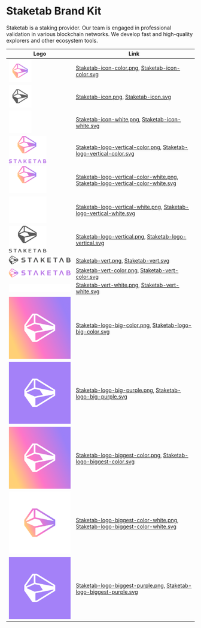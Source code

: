 # Staketab Brand Kit

<div align="left">

Staketab is a staking provider. Our team is engaged in professional validation in various blockchain networks. We develop fast and high-quality explorers and other ecosystem tools.

</div>

| Logo | Link |
| ---  | --- |
| <img src="./png/Staketab-icon-color.png" width="60"> | [Staketab-icon-color.png](https://raw.githubusercontent.com/Staketab/brand-kit/main/Staketab/png/Staketab-icon-color.png), [Staketab-icon-color.svg](https://raw.githubusercontent.com/Staketab/brand-kit/main/Staketab/svg/Staketab-icon-color.svg) |
| <img src="./png/Staketab-icon.png" width="60"> | [Staketab-icon.png](https://raw.githubusercontent.com/Staketab/brand-kit/main/Staketab/png/Staketab-icon.png), [Staketab-icon.svg](https://raw.githubusercontent.com/Staketab/brand-kit/main/Staketab/svg/Staketab-icon.svg) |
| <img src="./png/Staketab-icon-white.png" width="60"> | [Staketab-icon-white.png](https://raw.githubusercontent.com/Staketab/brand-kit/main/Staketab/png/Staketab-icon-white.png), [Staketab-icon-white.svg](https://raw.githubusercontent.com/Staketab/brand-kit/main/Staketab/svg/Staketab-icon-white.svg) |
| <img src="./png/Staketab-logo-vertical-color.png" width="100"> | [Staketab-logo-vertical-color.png](https://raw.githubusercontent.com/Staketab/brand-kit/main/Staketab/png/Staketab-logo-vertical-color.png), [Staketab-logo-vertical-color.svg](https://raw.githubusercontent.com/Staketab/brand-kit/main/Staketab/svg/Staketab-logo-vertical-color.svg) |
| <img src="./png/Staketab-logo-vertical-color-white.png" width="100"> | [Staketab-logo-vertical-color-white.png](https://raw.githubusercontent.com/Staketab/brand-kit/main/Staketab/png/Staketab-logo-vertical-color-white.png), [Staketab-logo-vertical-color-white.svg](https://raw.githubusercontent.com/Staketab/brand-kit/main/Staketab/svg/Staketab-logo-vertical-color-white.svg) |
| <img src="./png/Staketab-logo-vertical-white.png" width="100"> | [Staketab-logo-vertical-white.png](https://raw.githubusercontent.com/Staketab/brand-kit/main/Staketab/png/Staketab-logo-vertical-white.png), [Staketab-logo-vertical-white.svg](https://raw.githubusercontent.com/Staketab/brand-kit/main/Staketab/svg/Staketab-logo-vertical-white.svg) |
| <img src="./png/Staketab-logo-vertical.png" width="100"> | [Staketab-logo-vertical.png](https://raw.githubusercontent.com/Staketab/brand-kit/main/Staketab/png/Staketab-logo-vertical.png), [Staketab-logo-vertical.svg](https://raw.githubusercontent.com/Staketab/brand-kit/main/Staketab/svg/Staketab-logo-vertical.svg) |
| <img src="./png/Staketab-vert.png" width="200"> | [Staketab-vert.png](https://raw.githubusercontent.com/Staketab/brand-kit/main/Staketab/png/Staketab-vert.png), [Staketab-vert.svg](https://raw.githubusercontent.com/Staketab/brand-kit/main/Staketab/svg/Staketab-vert.svg) |
| <img src="./png/Staketab-vert-color.png" width="200"> | [Staketab-vert-color.png](https://raw.githubusercontent.com/Staketab/brand-kit/main/Staketab/png/Staketab-vert-color.png), [Staketab-vert-color.svg](https://raw.githubusercontent.com/Staketab/brand-kit/main/Staketab/svg/Staketab-vert-color.svg) |
| <img src="./png/Staketab-vert-white.png" width="200"> | [Staketab-vert-white.png](https://raw.githubusercontent.com/Staketab/brand-kit/main/Staketab/png/Staketab-vert-white.png), [Staketab-vert-white.svg](https://raw.githubusercontent.com/Staketab/brand-kit/main/Staketab/svg/Staketab-vert-white.svg) |
| <img src="./png/Staketab-logo-big-color.png" width="200"> | [Staketab-logo-big-color.png](https://raw.githubusercontent.com/Staketab/brand-kit/main/Staketab/png/Staketab-logo-big-color.png), [Staketab-logo-big-color.svg](https://raw.githubusercontent.com/Staketab/brand-kit/main/Staketab/svg/Staketab-logo-big-color.svg) |
| <img src="./png/Staketab-logo-big-purple.png" width="200"> | [Staketab-logo-big-purple.png](https://raw.githubusercontent.com/Staketab/brand-kit/main/Staketab/png/Staketab-logo-big-purple.png), [Staketab-logo-big-purple.svg](https://raw.githubusercontent.com/Staketab/brand-kit/main/Staketab/svg/Staketab-logo-big-purple.svg) |
| <img src="./png/Staketab-logo-biggest-color.png" width="300"> | [Staketab-logo-biggest-color.png](https://raw.githubusercontent.com/Staketab/brand-kit/main/Staketab/png/Staketab-logo-biggest-color.png), [Staketab-logo-biggest-color.svg](https://raw.githubusercontent.com/Staketab/brand-kit/main/Staketab/svg/Staketab-logo-biggest-color.svg) |
| <img src="./png/Staketab-logo-biggest-color-white.png" width="300"> | [Staketab-logo-biggest-color-white.png](https://raw.githubusercontent.com/Staketab/brand-kit/main/Staketab/png/Staketab-logo-biggest-color-white.png), [Staketab-logo-biggest-color-white.svg](https://raw.githubusercontent.com/Staketab/brand-kit/main/Staketab/svg/Staketab-logo-biggest-color-white.svg) |
| <img src="./png/Staketab-logo-biggest-purple.png" width="300"> | [Staketab-logo-biggest-purple.png](https://raw.githubusercontent.com/Staketab/brand-kit/main/Staketab/png/Staketab-logo-biggest-purple.png), [Staketab-logo-biggest-purple.svg](https://raw.githubusercontent.com/Staketab/brand-kit/main/Staketab/svg/Staketab-logo-biggest-purple.svg) |


